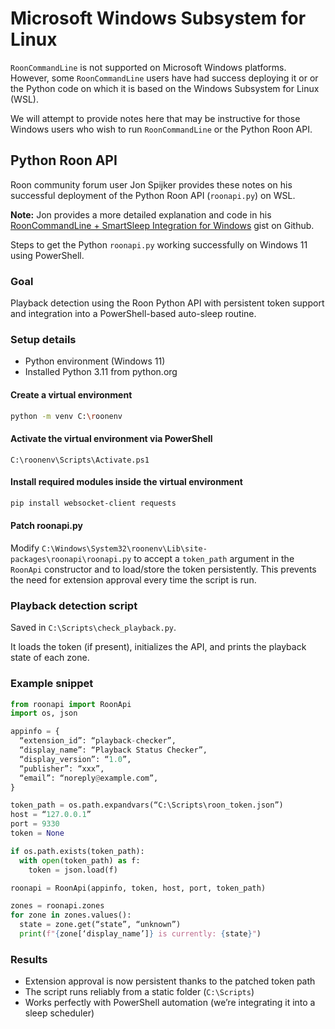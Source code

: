 # Microsoft Windows Subsystem for Linux

`RoonCommandLine` is not supported on Microsoft Windows platforms. However,
some `RoonCommandLine` users have had success deploying it or or the Python
code on which it is based on the Windows Subsystem for Linux (WSL).

We will attempt to provide notes here that may be instructive for those
Windows users who wish to run `RoonCommandLine` or the Python Roon API.

## Python Roon API

Roon community forum user Jon Spijker provides these notes on his successful
deployment of the Python Roon API (`roonapi.py`) on WSL.

**Note:** Jon provides a more detailed explanation and code in his
[RoonCommandLine + SmartSleep Integration for Windows](https://gist.github.com/jonspijker/d9dfd12751b319ebf835ba02da0eb7c9) gist on Github.

Steps to get the Python `roonapi.py` working successfully on Windows 11 using PowerShell.

### Goal

Playback detection using the Roon Python API with persistent token support
and integration into a PowerShell-based auto-sleep routine.

### Setup details

- Python environment (Windows 11)
- Installed Python 3.11 from python.org

#### Create a virtual environment

```bash
python -m venv C:\roonenv
```

#### Activate the virtual environment via PowerShell

```
C:\roonenv\Scripts\Activate.ps1
```

#### Install required modules inside the virtual environment

```bash
pip install websocket-client requests
```

#### Patch roonapi.py

Modify `C:\Windows\System32\roonenv\Lib\site-packages\roonapi\roonapi.py`
to accept a `token_path` argument in the `RoonApi` constructor and to
load/store the token persistently. This prevents the need for extension
approval every time the script is run.

### Playback detection script

Saved in `C:\Scripts\check_playback.py`.

It loads the token (if present), initializes the API, and prints the playback state of each zone.

### Example snippet

```python
from roonapi import RoonApi
import os, json

appinfo = {
  “extension_id”: “playback-checker”,
  “display_name”: “Playback Status Checker”,
  “display_version”: “1.0”,
  “publisher”: “xxx”,
  “email”: “noreply@example.com”,
}

token_path = os.path.expandvars(“C:\Scripts\roon_token.json”)
host = “127.0.0.1”
port = 9330
token = None

if os.path.exists(token_path):
  with open(token_path) as f:
    token = json.load(f)

roonapi = RoonApi(appinfo, token, host, port, token_path)

zones = roonapi.zones
for zone in zones.values():
  state = zone.get(“state”, “unknown”)
  print(f"{zone[‘display_name’]} is currently: {state}")
```

### Results

- Extension approval is now persistent thanks to the patched token path
- The script runs reliably from a static folder (`C:\Scripts`)
- Works perfectly with PowerShell automation (we’re integrating it into a sleep scheduler)
